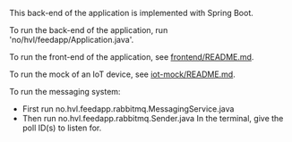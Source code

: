 This back-end of the application is implemented with Spring Boot. 

To run the back-end of the application, run 'no/hvl/feedapp/Application.java'.

To run the front-end of the application, see [frontend/README.md](https://github.com/LisaEliassen/DAT250_feedapp/blob/main/frontend/README.md).

To run the mock of an IoT device, see [iot-mock/README.md](https://github.com/LisaEliassen/DAT250_feedapp/blob/main/iot-mock/README.md).

To run the messaging system:
- First run no.hvl.feedapp.rabbitmq.MessagingService.java
- Then run no.hvl.feedapp.rabbitmq.Sender.java
In the terminal, give the poll ID(s) to listen for.

